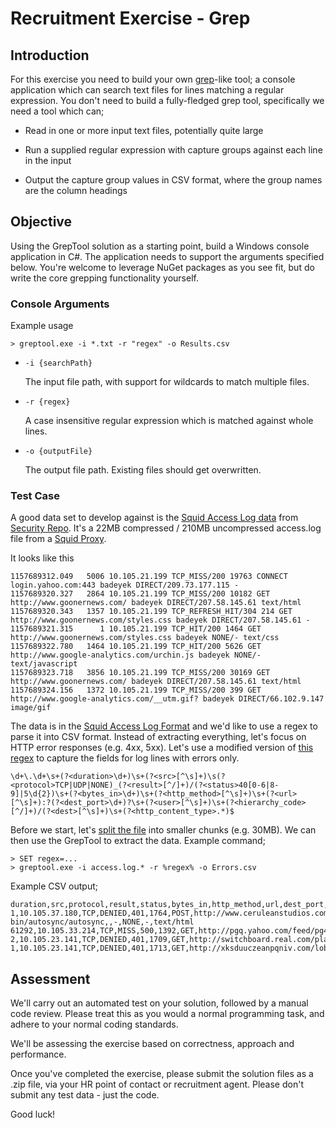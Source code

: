 # Recruitment Exercise - Grep

## Introduction

For this exercise you need to build your own [grep](https://en.wikipedia.org/wiki/Grep)-like tool; a console application which can search text files for lines matching a regular expression. You don't need to build a fully-fledged grep tool, specifically we need a tool which can;

- Read in one or more input text files, potentially quite large

- Run a supplied regular expression with capture groups against each line in the input

- Output the capture group values in CSV format, where the group names are the column headings


## Objective

Using the GrepTool solution as a starting point, build a Windows console application in C#. The application needs to support the arguments specified below. You're welcome to leverage NuGet packages as you see fit, but do write the core grepping functionality yourself.

### Console Arguments

Example usage

```
> greptool.exe -i *.txt -r "regex" -o Results.csv
```

- `-i {searchPath}`

  The input file path, with support for wildcards to match multiple files.

- `-r {regex}`

  A case insensitive regular expression which is matched against whole lines.

- `-o {outputFile}`

  The output file path. Existing files should get overwritten.


### Test Case

A good data set to develop against is the [Squid Access Log data](http://www.secrepo.com/squid/access.log.gz) from [Security Repo](http://www.secrepo.com/). It's a 22MB compressed / 210MB uncompressed access.log file from a [Squid Proxy](http://www.squid-cache.org/).

It looks like this

```
1157689312.049   5006 10.105.21.199 TCP_MISS/200 19763 CONNECT login.yahoo.com:443 badeyek DIRECT/209.73.177.115 -
1157689320.327   2864 10.105.21.199 TCP_MISS/200 10182 GET http://www.goonernews.com/ badeyek DIRECT/207.58.145.61 text/html
1157689320.343   1357 10.105.21.199 TCP_REFRESH_HIT/304 214 GET http://www.goonernews.com/styles.css badeyek DIRECT/207.58.145.61 -
1157689321.315      1 10.105.21.199 TCP_HIT/200 1464 GET http://www.goonernews.com/styles.css badeyek NONE/- text/css
1157689322.780   1464 10.105.21.199 TCP_HIT/200 5626 GET http://www.google-analytics.com/urchin.js badeyek NONE/- text/javascript
1157689323.718   3856 10.105.21.199 TCP_MISS/200 30169 GET http://www.goonernews.com/ badeyek DIRECT/207.58.145.61 text/html
1157689324.156   1372 10.105.21.199 TCP_MISS/200 399 GET http://www.google-analytics.com/__utm.gif? badeyek DIRECT/66.102.9.147 image/gif
```

The data is in the [Squid Access Log Format](http://wiki.squid-cache.org/Features/LogFormat) and we'd like to use a regex to parse it into CSV format. Instead of extracting everything, let's focus on HTTP error responses (e.g. 4xx, 5xx). Let's use a modified version of [this regex](https://gist.github.com/k4otix/8326824a0f90287bbe407ce8182359f0) to capture the fields for log lines with errors only.

```
\d+\.\d+\s+(?<duration>\d+)\s+(?<src>[^\s]+)\s(?<protocol>TCP|UDP|NONE)_(?<result>[^/]+)/(?<status>40[0-6|8-9]|5\d{2})\s+(?<bytes_in>\d+)\s+(?<http_method>[^\s]+)\s+(?<url>[^\s]+):?(?<dest_port>\d+)?\s+(?<user>[^\s]+)\s+(?<hierarchy_code>[^/]+)/(?<dest>[^\s]+)\s+(?<http_content_type>.*)$
```


Before we start, let's [split the file](http://www.filesplitter.org/) into smaller chunks (e.g. 30MB). We can then use the GrepTool to extract the data. Example command;

```
> SET regex=...
> greptool.exe -i access.log.* -r %regex% -o Errors.csv
```

Example CSV output;

```
duration,src,protocol,result,status,bytes_in,http_method,url,dest_port,user,hierarchy_code,dest,http_content_type
1,10.105.37.180,TCP,DENIED,401,1764,POST,http://www.ceruleanstudios.com/cgi-bin/autosync/autosync,,-,NONE,-,text/html
61292,10.105.33.214,TCP,MISS,500,1392,GET,http://pgq.yahoo.com/feed/pg4?,,adeolaegbedokun,DIRECT,66.163.175.128,text/html
2,10.105.23.141,TCP,DENIED,401,1709,GET,http://switchboard.real.com/player/?,,-,NONE,-,text/html
1,10.105.23.141,TCP,DENIED,401,1713,GET,http://xksduuczeanpqniv.com/lobster.jpg,,-,NONE,-,text/html
```

## Assessment

We'll carry out an automated test on your solution, followed by a manual code review. Please treat this as you would a normal programming task, and adhere to your normal coding standards.

We'll be assessing the exercise based on correctness, approach and performance.


Once you've completed the exercise, please submit the solution files as a .zip file, via your HR point of contact or recruitment agent. Please don't submit any test data - just the code.

Good luck!
